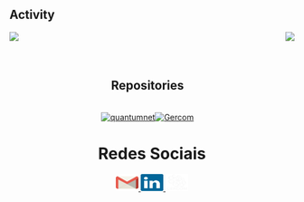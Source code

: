 ## Activity

<div>
  
  <img height="165em" src="https://github-readme-stats.vercel.app/api?username=Polyana150&show_icons=true&theme=dracula"/>
  <img align="right" height="165em" src="https://github-readme-stats.vercel.app/api/top-langs/?username=Polyana150&layout=donut&hide_progress=true&langs_count=16&theme=dracula"/>
</div>
<br>

<div  align="center"> 
  <div style="display: inline_block"><br>


   
## Repositories


  <div> 
  <div style="display: inline_block"><br>
    <div style="display: flex; flex-wrap: wrap; justify-content: center;">
      <a href="https://github.com/Polyana150/quantumnet">
        <picture>
          <source media="(prefers-color-scheme: dark)" srcset="https://github-readme-stats.vercel.app/api/pin/?username=Polyana150&repo=quantumnet&theme=dracula">
          <source media="(prefers-color-scheme: light)" srcset="https://github-readme-stats.vercel.app/api/pin/?username=Polyana150&repo=quantumnet&theme=dracula">
          <img width=46% src="https://github-readme-stats.vercel.app/api/pin/?username=Polyana150&repo=quantumnet&theme=dracula" alt="quantumnet">
        </picture>
      </a>
      <a href="https://github.com/Polyana150/Gercom">
        <picture>
          <source media="(prefers-color-scheme: dark)" srcset="https://github-readme-stats.vercel.app/api/pin/?username=Polyana150&repo=Gercom&theme=dracula">
          <source media="(prefers-color-scheme: light)" srcset="https://github-readme-stats.vercel.app/api/pin/?username=Polyana150&repo=Gercom&theme=dracula">
          <img width=46% src="https://github-readme-stats.vercel.app/api/pin/?username=Polyana150&repo=Gercom&theme=dracula" alt="Gercom">
        </picture>
      </a>
      </a>
    </div>
  </div>
</div>

    
  
  <h1 align="center">Redes Sociais</h1>
    <a href = "mailto: polyanamoraes05@gmail.com">
      <img height="30" width="40" src="gmail.svg">
    </a>
    <a href = "https://www.linkedin.com/in/polyana-moraes-9773252b1/">
      <img height="30" width="40" src="linkedin.svg">
    </a>
    </a>
    <a href = "https://quantumnet.gercom.ufpa.br/">
      <img height="30" width="40" src="gercom.svg">
    </a>
    
</div>
  
